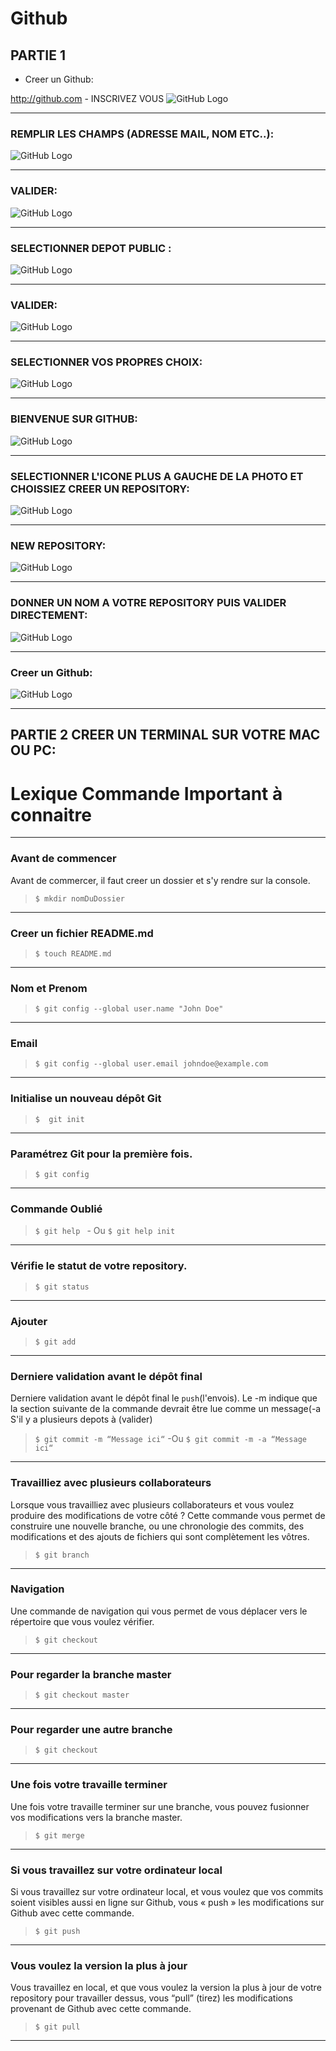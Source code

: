 # Github 


 ## PARTIE 1
  - Creer un  Github:
 
 http://github.com - INSCRIVEZ VOUS
 ![GitHub Logo](/images/c2.png)
 
 ----------------------------------------------------------------------------------------------------
 
 ### REMPLIR LES CHAMPS (ADRESSE MAIL, NOM ETC..):
 ![GitHub Logo](/images/c3.png)
 
 ----------------------------------------------------------------------------------------------------
 ### VALIDER:
 ![GitHub Logo](/images/c4.png)
 
 ----------------------------------------------------------------------------------------------------
 ### SELECTIONNER DEPOT PUBLIC :
 ![GitHub Logo](/images/c5.png)
 
 ----------------------------------------------------------------------------------------------------
 ### VALIDER:
 ![GitHub Logo](/images/c6.png)
 
 ----------------------------------------------------------------------------------------------------
  ### SELECTIONNER VOS PROPRES CHOIX:
 ![GitHub Logo](/images/c1.png)
 
 ----------------------------------------------------------------------------------------------------
 ### BIENVENUE SUR GITHUB:
 ![GitHub Logo](/images/c7.png)
 
 ----------------------------------------------------------------------------------------------------

### SELECTIONNER L'ICONE PLUS A GAUCHE DE LA PHOTO ET CHOISSIEZ CREER UN REPOSITORY:
 ![GitHub Logo](/images/c11.png)
 
 ----------------------------------------------------------------------------------------------------
 
 ### NEW REPOSITORY:
 ![GitHub Logo](/images/c12.png)
 
 ----------------------------------------------------------------------------------------------------
 
 ### DONNER UN NOM  A VOTRE REPOSITORY PUIS VALIDER DIRECTEMENT:
 ![GitHub Logo](/images/c14.png)
 
 ----------------------------------------------------------------------------------------------------

 ### Creer un  Github:
 ![GitHub Logo](/images/c16.png)
 
 ----------------------------------------------------------------------------------------------------
 
  ## PARTIE 2 CREER UN TERMINAL SUR VOTRE MAC OU PC:
  





# Lexique Commande Important à connaitre
----------------------------------------------------------------------------------------------------
### Avant de commencer 
Avant de commercer, il faut creer un dossier et s'y rendre sur la console. 

> ```$ mkdir nomDuDossier``` 
-------------------------
### Creer un fichier README.md

> ```$ touch README.md ```
----------------------------------------------------------------------------------------------------
### Nom et Prenom

> ```$ git config --global user.name "John Doe"``` 
-------------------------
### Email

> ```$ git config --global user.email johndoe@example.com```
-------------------------
### Initialise un nouveau dépôt Git

> ```$  git init```  
-------------------------
### Paramétrez Git pour la première fois. 

> ```$ git config``` 
-------------------------
### Commande Oublié  

> ```$ git help ``` - Ou ```$ git help init```
-------------------------
### Vérifie le statut de votre repository.

> ```$ git status```
-------------------------
### Ajouter

> ```$ git add```
-------------------------
### Derniere validation avant le dépôt final
Derniere validation avant le dépôt final le ```push```(l'envois). Le -m indique que la section suivante de la commande devrait être lue comme un message(-a S'il y a plusieurs depots à (valider)

>```$ git commit -m “Message ici“``` -Ou ```$ git commit -m -a “Message ici“```
-------------------------
### Travailliez avec plusieurs collaborateurs
Lorsque vous travailliez avec plusieurs collaborateurs et vous voulez produire des modifications de votre côté ? Cette commande vous permet de construire une nouvelle branche, ou une chronologie des commits, des modifications et des ajouts de fichiers qui sont complètement les vôtres.

> ```$ git branch```
-------------------------
### Navigation
Une commande de navigation qui vous permet de vous déplacer vers le répertoire que vous voulez vérifier. 

> ```$ git checkout```
-------------------------
### Pour regarder la branche master

> ```$ git checkout master```
-------------------------
### Pour regarder une autre branche

> ```$ git checkout ```
-------------------------
### Une fois votre travaille terminer
Une fois votre travaille terminer sur une branche, vous pouvez fusionner vos modifications vers la branche master.

> ```$ git merge```
-------------------------
### Si vous travaillez sur votre ordinateur local
Si vous travaillez sur votre ordinateur local, et vous voulez que vos commits soient visibles aussi en ligne sur Github, vous « push » les modifications sur Github avec cette commande.

> ```$ git push ```
-------------------------

### Vous voulez la version la plus à jour
Vous travaillez en local, et que vous voulez la version la plus à jour de votre repository pour travailler dessus, vous “pull” (tirez) les modifications provenant de Github avec cette commande.

> ```$ git pull ```
-----------------------------------------------------------------------------------------------------------------------------







